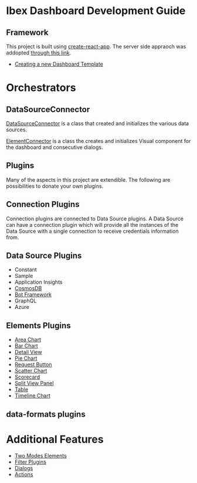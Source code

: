 # Ibex Dashboard Development Guide

## Framework
This project is built using [create-react-app](https://github.com/facebookincubator/create-react-app).
The server side appraoch was addopted [through this link](https://www.fullstackreact.com/articles/using-create-react-app-with-a-server/).

* [Creating a new Dashboard Template](dashboard-creation.md)

# Orchestrators

## DataSourceConnector
[DataSourceConnector](../client/src/data-sources/DataSourceConnector.ts) is a class that created and initializes the various data sources.

[ElementConnector](../client/src/components/ElementConnector.tsx) is a class the creates and initializes Visual component for the dashboard and consecutive dialogs.

## Plugins
Many of the aspects in this project are extendible. The following are possibilities to donate your own plugins.

## Connection Plugins

Connection plugins are connected to Data Source plugins. A Data Source can have a connection plugin which will provide all the instances of the Data Source with a single connection to receive credentials information from.

## Data Source Plugins

* Constant
* Sample
* Application Insights
* [CosmosDB](data-sources/cosmos-db.md)
* [Bot Framework](data-sources/bot-framework.md)
* GraphQL
* Azure 

## Elements Plugins

* [Area Chart](components/area.md)
* [Bar Chart](components/bar.md)
* [Detail View](components/detail.md)
* [Pie Chart](components/pie.md)
* [Request Button](components/requestbutton.md)
* [Scatter Chart](components/scatter.md)
* [Scorecard](components/scorecard.md)
* [Split View Panel](components/splitpanel.md)
* [Table](components/table.md)
* [Timeline Chart](components/timeline.md)

## data-formats plugins

# Additional Features

* [Two Modes Elements](two-modes-element.md)
* [Filter Plugins](filter.md)
* [Dialogs](dialog.md)
* [Actions](actions.md)